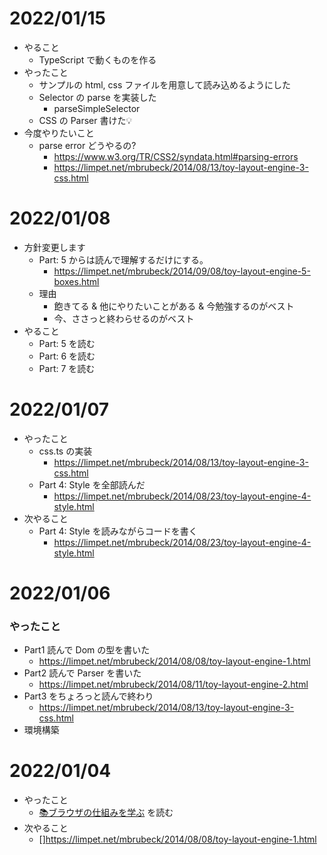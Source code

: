 # 2022/01/15

- やること
    - TypeScript で動くものを作る
- やったこと
    - サンプルの html, css ファイルを用意して読み込めるようにした
    - Selector の parse を実装した
        - parseSimpleSelector
    - CSS の Parser 書けた💡
- 今度やりたいこと
    - parse error どうやるの?
        - https://www.w3.org/TR/CSS2/syndata.html#parsing-errors
        - https://limpet.net/mbrubeck/2014/08/13/toy-layout-engine-3-css.html

# 2022/01/08

- 方針変更します
    - Part: 5 からは読んで理解するだけにする。
        - https://limpet.net/mbrubeck/2014/09/08/toy-layout-engine-5-boxes.html
    - 理由
        - 飽きてる & 他にやりたいことがある & 今勉強するのがベスト
        - 今、ささっと終わらせるのがベスト
- やること
    - Part: 5 を読む
    - Part: 6 を読む
    - Part: 7 を読む

# 2022/01/07

- やったこと
    - css.ts の実装
        - https://limpet.net/mbrubeck/2014/08/13/toy-layout-engine-3-css.html
    - Part 4: Style を全部読んだ
        - https://limpet.net/mbrubeck/2014/08/23/toy-layout-engine-4-style.html
- 次やること
    - Part 4: Style を読みながらコードを書く
        - https://limpet.net/mbrubeck/2014/08/23/toy-layout-engine-4-style.html

# 2022/01/06

### やったこと

- Part1 読んで Dom の型を書いた
    - https://limpet.net/mbrubeck/2014/08/08/toy-layout-engine-1.html
- Part2 読んで Parser を書いた
    - https://limpet.net/mbrubeck/2014/08/11/toy-layout-engine-2.html
- Part3 をちょろっと読んで終わり
    - https://limpet.net/mbrubeck/2014/08/13/toy-layout-engine-3-css.html
- 環境構築

# 2022/01/04

- やったこと
    - [📚ブラウザの仕組みを学ぶ](https://zenn.dev/silverbirder/articles/e10295948e17ca) を読む
- 次やること
    - []https://limpet.net/mbrubeck/2014/08/08/toy-layout-engine-1.html
